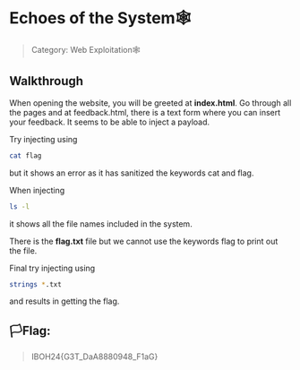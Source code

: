 # Echoes of the System🕸️

> Category: Web Exploitation🕸️

## Walkthrough

When opening the website, you will be greeted at **index.html**. Go through all the pages and at feedback.html, there is a text form where you can insert your feedback. It seems to be able to inject a payload.

Try injecting using 

```bash
cat flag
```

but it shows an error as it has sanitized the keywords cat and flag.

When injecting 

```bash
ls -l
```

it shows all the file names included in the system.

There is the **flag.txt** file but we cannot use the keywords flag to print out the file.

Final try injecting using

```bash
strings *.txt 
```

and results in getting the flag.


## 🏳️Flag:

>IBOH24{G3T_DaA8880948_F1aG}
